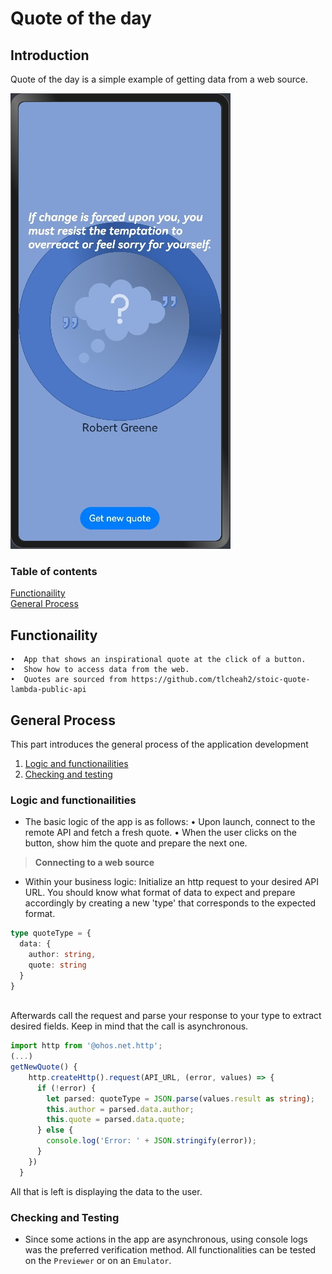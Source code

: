 # Quote of the day
## Introduction

Quote of the day is a simple example of getting data from a web source.

![QOTD](images/screenshot.jpg)

### Table of contents
 [Functionaility](#functionaility)  
 [General Process](#general-process)

## Functionaility
    •  App that shows an inspirational quote at the click of a button.
    •  Show how to access data from the web.
    •  Quotes are sourced from https://github.com/tlcheah2/stoic-quote-lambda-public-api
	
## General Process
This part introduces the general process of the application development  
1. [Logic and functionailities](#logic-and-functionailities)
2. [Checking and testing](#checking-and-testing)
    
### Logic and functionailities
- The basic logic of the app is as follows:
    •  Upon launch, connect to the remote API and fetch a fresh quote.
	•  When the user clicks on the button, show him the quote and prepare the next one.

>**Connecting to a web source**

- Within your business logic:
	Initialize an http request to your desired API URL.
	You should know what format of data to expect and prepare accordingly by creating a new 'type' that corresponds to the expected format.
	
```typescript
type quoteType = {
  data: {
    author: string,
    quote: string
  }
}	
	
```	
	
Afterwards call the request and parse your response to your type to extract desired fields.
Keep in mind that the call is asynchronous.
	

```typescript
import http from '@ohos.net.http';
(...)
getNewQuote() {
    http.createHttp().request(API_URL, (error, values) => {
      if (!error) {
        let parsed: quoteType = JSON.parse(values.result as string);
        this.author = parsed.data.author;
        this.quote = parsed.data.quote;
      } else {
        console.log('Error: ' + JSON.stringify(error));
      }
    })
  }
```

All that is left is displaying the data to the user.

### Checking and Testing
- Since some actions in the app are asynchronous, using console logs was the preferred verification method.
  All functionalities can be tested on the `Previewer` or on an `Emulator`.
